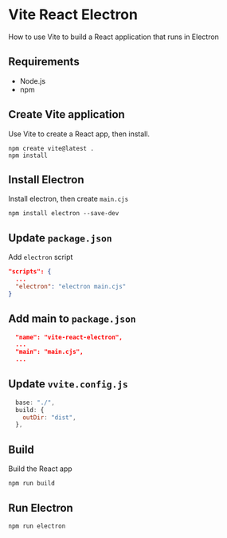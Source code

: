 # Vite React Electron

How to use Vite to build a React application that runs in Electron

## Requirements

- Node.js
- npm

## Create Vite application

Use Vite to create a React app, then install.

```shell
npm create vite@latest .
npm install
```

## Install Electron

Install electron, then create `main.cjs`

```shell
npm install electron --save-dev
```

## Update `package.json`

Add `electron` script

```json
"scripts": {
  ...
  "electron": "electron main.cjs"
}
```

## Add main to `package.json`

```json
  "name": "vite-react-electron",
  ...
  "main": "main.cjs",
  ...
```

## Update `vvite.config.js`

```javascript
  base: "./",
  build: {
    outDir: "dist",
  },
```

## Build

Build the React app

```shell
npm run build
```

## Run Electron

```shell
npm run electron
```

